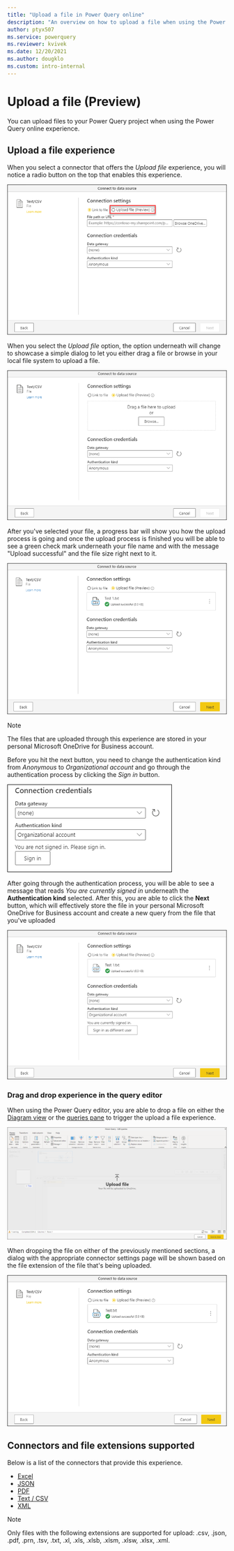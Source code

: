 ```yaml
---
title: "Upload a file in Power Query online"
description: "An overview on how to upload a file when using the Power Query online experience"
author: ptyx507
ms.service: powerquery
ms.reviewer: kvivek
ms.date: 12/20/2021
ms.author: dougklo
ms.custom: intro-internal
---
```


# Upload a file (Preview)

You can upload files to your Power Query project when using the Power Query online experience.

## Upload a file experience

When you select a connector that offers the *Upload file* experience, you will notice a radio button on the top that enables this experience.

![Upload file option in the connection settings section of the connector settings dialog](media/upload-file/upload-file-option.png)

When you select the *Upload file* option, the option underneath will change to showcase a simple dialog to let you either drag a file or browse in your local file system to upload a file.

![Upload file experience enabled and the drag a file here to upload or browse experience shown to let the user upload a file](media/upload-file/upload-file-dialog.png)

After you've selected your file, a progress bar will show you how the upload process is going and once the upload process is finished you will be able to see a green check mark underneath your file name and with the message "Upload successful" and the file size right next to it.

![Successful upload of a file through the upload file experience that shows the icon of the file extension that was shown, the name of the file and the size of the file](media/upload-file/file-uploaded.png)

>[!NOTE]
>The files that are uploaded through this experience are stored in your personal Microsoft OneDrive for Business account.

Before you hit the next button, you need to change the authentication kind from *Anonymous* to *Organizational account* and go through the authentication process by clicking the *Sign in* button.

![Connection credentials section where the authentication kind has been set to be organizational account](media/upload-file/connection-credentials.png)

After going through the authentication process, you will be able to see a message that reads *You are currently signed in* underneath the **Authentication kind** selected. After this, you are able to click the **Next** button, which will effectively store the file in your personal Microsoft OneDrive for Business account and create a new query from the file that you've uploaded

![Connection settings page with an user authenticated using the organizational account authentication kind](media/upload-file/connection-credentials-signed-in.png)

### Drag and drop experience in the query editor

When using the Power Query editor, you are able to drop a file on either the [Diagram view](diagram-view.md) or the [queries pane](queries-pane.md) to trigger the upload a file experience.

![File being dropped in the diagram view of the query Power Query editor and showing the Upload file message](media/upload-file/drag-drop.png)

When dropping the file on either of the previously mentioned sections, a dialog with the appropriate connector settings page will be shown based on the file extension of the file that's being uploaded.

![Text / CSV connector settings page shown after dropping a text file on the diagram view of the Power Query editor](media/upload-file/drag-drop-txt.png)

## Connectors and file extensions supported

Below is a list of the connectors that provide this experience.

* [Excel](connectors/excel.md)
* [JSON](connectors/json.md)
* [PDF](connectors/pdf.md)
* [Text / CSV](connectors/textcsv.md)
* [XML](connectors/xml.md)

>[!NOTE]
> Only files with the following extensions are supported for upload: .csv, .json, .pdf, .prn, .tsv, .txt, .xl, .xls, .xlsb, .xlsm, .xlsw, .xlsx, .xml.